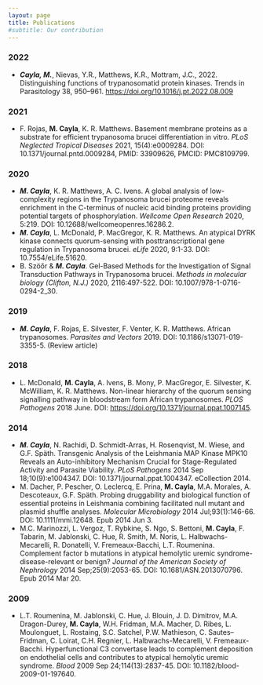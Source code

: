 ```yaml
---
layout: page
title: Publications
#subtitle: Our contribution
---
```


### 2022
* **_Cayla, M._**, Nievas, Y.R., Matthews, K.R., Mottram, J.C., 2022. Distinguishing functions of trypanosomatid protein kinases. Trends in Parasitology 38, 950–961. https://doi.org/10.1016/j.pt.2022.08.009


### 2021
* F. Rojas, **M. Cayla**, K. R. Matthews. Basement membrane proteins as a substrate for efficient trypanosoma brucei differentiation in vitro. *PLoS Neglected Tropical Diseases* 2021, 15(4):e0009284. DOI: 10.1371/journal.pntd.0009284, PMID: 33909626, PMCID: PMC8109799.

### 2020
* **_M. Cayla_**, K. R. Matthews, A. C. Ivens. A global analysis of low-complexity regions in the Trypanosoma brucei proteome reveals enrichment in the C-terminus of nucleic acid binding proteins providing potential targets of phosphorylation. *Wellcome Open Research* 2020, 5:219. DOI: 10.12688/wellcomeopenres.16286.2.
* **_M. Cayla_**, L. McDonald, P. MacGregor, K. R. Matthews. An atypical DYRK kinase connects quorum-sensing with posttranscriptional gene regulation in Trypanosoma brucei. *eLife* 2020, 9:1-33. DOI: 10.7554/eLife.51620.
* B. Szöőr & **_M. Cayla_**. Gel-Based Methods for the Investigation of Signal Transduction Pathways in Trypanosoma brucei. *Methods in molecular biology (Clifton, N.J.)* 2020, 2116:497-522. DOI: 10.1007/978-1-0716-0294-2_30.

### 2019
* **_M. Cayla_**, F. Rojas, E. Silvester, F. Venter, K. R. Matthews. African trypanosomes. *Parasites and Vectors* 2019. DOI: 10.1186/s13071-019-3355-5. (Review article)

### 2018
* L. McDonald, **M. Cayla**, A. Ivens, B. Mony, P. MacGregor, E. Silvester, K. McWilliam, K. R. Matthews. Non-linear hierarchy of the quorum sensing signalling pathway in bloodstream form African trypanosomes. *PLOS Pathogens* 2018 June. DOI: https://doi.org/10.1371/journal.ppat.1007145.

### 2014
* **_M. Cayla_**, N. Rachidi, D. Schmidt-Arras, H. Rosenqvist, M. Wiese, and G.F. Späth. Transgenic Analysis of the Leishmania MAP Kinase MPK10 Reveals an Auto-inhibitory Mechanism Crucial for Stage-Regulated Activity and Parasite Viability. *PLoS Pathogens* 2014 Sep 18;10(9):e1004347. DOI: 10.1371/journal.ppat.1004347. eCollection 2014.
* M. Dacher, P. Pescher, O. Leclercq, E. Prina, **M. Cayla**, M.A. Morales, A. Descoteaux, G.F. Späth. Probing druggability and biological function of essential proteins in Leishmania combining facilitated null mutant and plasmid shuffle analyses. *Molecular Microbiology* 2014 Jul;93(1):146-66. DOI: 10.1111/mmi.12648. Epub 2014 Jun 3.
* M.C. Marinozzi, L. Vergoz, T. Rybkine, S. Ngo, S. Bettoni, **M. Cayla**, F. Tabarin, M. Jablonski, C. Hue, R. Smith, M. Noris, L. Halbwachs-Mecarelli, R. Donatelli, V. Fremeaux-Bacchi, L.T. Roumenina. Complement factor b mutations in atypical hemolytic uremic syndrome-disease-relevant or benign? *Journal of the American Society of Nephrology* 2014 Sep;25(9):2053-65. DOI: 10.1681/ASN.2013070796. Epub 2014 Mar 20.

### 2009
* L.T. Roumenina, M. Jablonski, C. Hue, J. Blouin, J. D. Dimitrov, M.A. Dragon-Durey, **M. Cayla**, W.H. Fridman, M.A. Macher, D. Ribes, L. Moulonguet, L. Rostaing, S.C. Satchel, P.W. Mathieson, C. Sautes–Fridman, C. Loirat, C.H. Regnier, L. Halbwachs-Mecarelli, V. Fremeaux-Bacchi. Hyperfunctional C3 convertase leads to complement deposition on endothelial cells and contributes to atypical hemolytic uremic syndrome. *Blood* 2009 Sep 24;114(13):2837-45. DOI: 10.1182/blood-2009-01-197640.

